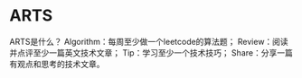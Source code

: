 # ARTS
ARTS是什么？ Algorithm：每周至少做一个leetcode的算法题； Review：阅读并点评至少一篇英文技术文章； Tip：学习至少一个技术技巧； Share：分享一篇有观点和思考的技术文章。
